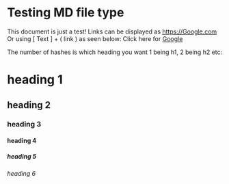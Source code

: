 # Testing MD file type

This document is just a test!
Links can be displayed as https://Google.com
Or using [ Text ] + ( link ) as seen below:
Click here for [Google](https://Google.com)

The number of hashes is which heading you want 1 being h1,
2 being h2 etc:
# heading 1
## heading 2
### heading 3
#### heading 4
##### heading 5
###### heading 6